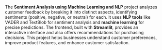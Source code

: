 
The **Sentiment Analysis using Machine Learning and NLP** project analyzes customer feedback by breaking it into distinct aspects, identifying sentiments (positive, negative, or neutral) for each. It uses **NLP tools** like VADER and TextBlob for sentiment analysis and **machine learning** for precise predictions. The frontend, built with **Streamlit**, provides an interactive interface and also offers recommendations for purchasing decisions. This project helps businesses understand customer preferences, improve product features, and enhance customer satisfaction.


